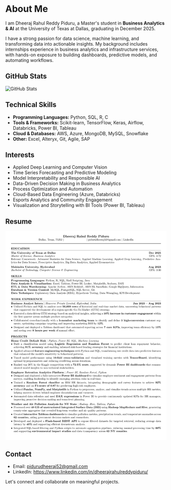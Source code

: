 # About Me

I am Dheeraj Rahul Reddy Piduru, a Master's student in **Business Analytics & AI** at the University of Texas at Dallas, graduating in December 2025.

I have a strong passion for data science, machine learning, and transforming data into actionable insights. My background includes internships experience in business analytics and infrastructure services, with hands-on exposure to building dashboards, predictive models, and automating workflows.

## GitHub Stats

![GitHub Stats](https://github-readme-stats.vercel.app/api?username=DheerajPiduru52&show_icons=true&theme=default)


## Technical Skills

- **Programming Languages:** Python, SQL, R, C  
- **Tools & Frameworks:** Scikit-learn, TensorFlow, Keras, Airflow, Databricks, Power BI, Tableau  
- **Cloud & Databases:** AWS, Azure, MongoDB, MySQL, Snowflake  
- **Other:** Excel, Alteryx, Git, Agile, SAP

## Interests

- Applied Deep Learning and Computer Vision  
- Time Series Forecasting and Predictive Modeling  
- Model Interpretability and Responsible AI  
- Data-Driven Decision Making in Business Analytics  
- Process Optimization and Automation  
- Cloud-Based Data Engineering (Azure, Databricks)  
- Esports Analytics and Community Engagement  
- Visualization and Storytelling with BI Tools (Power BI, Tableau)

## Resume

![Resume](./assets/DS-1.png)


## Contact

- Email: pidurudheeraj52@gmail.com  
- LinkedIn: https://www.linkedin.com/in/dheerajrahulreddypiduru/  

Let's connect and collaborate on meaningful projects.
